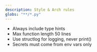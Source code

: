 ```yaml
---
description: Style & Arch rules
globs: "**/*.py"
---
```


- Always include type hints
- Max function length 50 lines
- Use structlog for logging, never print()
- Secrets must come from env vars only
